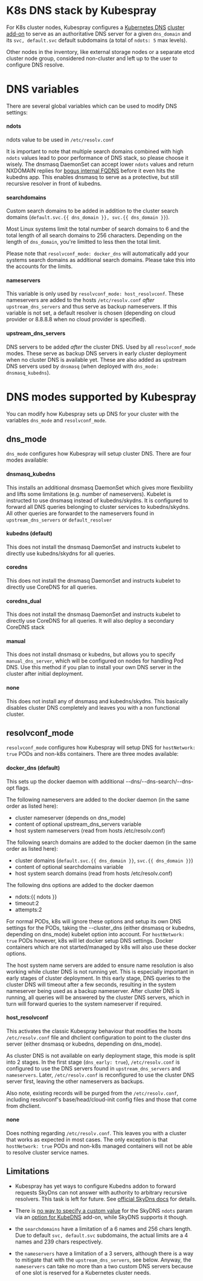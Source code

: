 K8s DNS stack by Kubespray
======================

For K8s cluster nodes, Kubespray configures a [Kubernetes DNS](http://kubernetes.io/docs/admin/dns/)
[cluster add-on](http://releases.k8s.io/master/cluster/addons/README.md)
to serve as an authoritative DNS server for a given ``dns_domain`` and its
``svc, default.svc`` default subdomains (a total of ``ndots: 5`` max levels).

Other nodes in the inventory, like external storage nodes or a separate etcd cluster
node group, considered non-cluster and left up to the user to configure DNS resolve.


DNS variables
=============

There are several global variables which can be used to modify DNS settings:

#### ndots
ndots value to be used in ``/etc/resolv.conf``

It is important to note that multiple search domains combined with high ``ndots``
values lead to poor performance of DNS stack, so please choose it wisely.
The dnsmasq DaemonSet can accept lower ``ndots`` values and return NXDOMAIN
replies for [bogus internal FQDNS](https://github.com/kubernetes/kubernetes/issues/19634#issuecomment-253948954)
before it even hits the kubedns app. This enables dnsmasq to serve as a
protective, but still recursive resolver in front of kubedns.

#### searchdomains
Custom search domains to be added in addition to the cluster search domains (``default.svc.{{ dns_domain }}, svc.{{ dns_domain }}``).

Most Linux systems limit the total number of search domains to 6 and the total length of all search domains
to 256 characters. Depending on the length of ``dns_domain``, you're limitted to less then the total limit.

Please note that ``resolvconf_mode: docker_dns`` will automatically add your systems search domains as
additional search domains. Please take this into the accounts for the limits.

#### nameservers
This variable is only used by ``resolvconf_mode: host_resolvconf``. These nameservers are added to the hosts
``/etc/resolv.conf`` *after* ``upstream_dns_servers`` and thus serve as backup nameservers. If this variable
is not set, a default resolver is chosen (depending on cloud provider or 8.8.8.8 when no cloud provider is specified).

#### upstream_dns_servers
DNS servers to be added *after* the cluster DNS. Used by all ``resolvconf_mode`` modes. These serve as backup
DNS servers in early cluster deployment when no cluster DNS is available yet. These are also added as upstream
DNS servers used by ``dnsmasq`` (when deployed with ``dns_mode: dnsmasq_kubedns``).

DNS modes supported by Kubespray
============================

You can modify how Kubespray sets up DNS for your cluster with the variables ``dns_mode`` and ``resolvconf_mode``.

## dns_mode
``dns_mode`` configures how Kubespray will setup cluster DNS. There are four modes available:

#### dnsmasq_kubedns
This installs an additional dnsmasq DaemonSet which gives more flexibility and lifts some
limitations (e.g. number of nameservers). Kubelet is instructed to use dnsmasq instead of kubedns/skydns.
It is configured to forward all DNS queries belonging to cluster services to kubedns/skydns. All
other queries are forwardet to the nameservers found in ``upstream_dns_servers`` or ``default_resolver``

#### kubedns (default)
This does not install the dnsmasq DaemonSet and instructs kubelet to directly use kubedns/skydns for
all queries.

#### coredns
This does not install the dnsmasq DaemonSet and instructs kubelet to directly use CoreDNS for
all queries.

#### coredns_dual
This does not install the dnsmasq DaemonSet and instructs kubelet to directly use CoreDNS for
all queries. It will also deploy a secondary CoreDNS stack

#### manual
This does not install dnsmasq or kubedns, but allows you to specify
`manual_dns_server`, which will be configured on nodes for handling Pod DNS.
Use this method if you plan to install your own DNS server in the cluster after
initial deployment.

#### none
This does not install any of dnsmasq and kubedns/skydns. This basically disables cluster DNS completely and
leaves you with a non functional cluster.

## resolvconf_mode
``resolvconf_mode`` configures how Kubespray will setup DNS for ``hostNetwork: true`` PODs and non-k8s containers.
There are three modes available:

#### docker_dns (default)
This sets up the docker daemon with additional --dns/--dns-search/--dns-opt flags.

The following nameservers are added to the docker daemon (in the same order as listed here):
* cluster nameserver (depends on dns_mode)
* content of optional upstream_dns_servers variable
* host system nameservers (read from hosts /etc/resolv.conf)

The following search domains are added to the docker daemon (in the same order as listed here):
* cluster domains (``default.svc.{{ dns_domain }}``, ``svc.{{ dns_domain }}``)
* content of optional searchdomains variable
* host system search domains (read from hosts /etc/resolv.conf)

The following dns options are added to the docker daemon
* ndots:{{ ndots }}
* timeout:2
* attempts:2

For normal PODs, k8s will ignore these options and setup its own DNS settings for the PODs, taking
the --cluster_dns (either dnsmasq or kubedns, depending on dns_mode) kubelet option into account.
For ``hostNetwork: true`` PODs however, k8s will let docker setup DNS settings. Docker containers which
are not started/managed by k8s will also use these docker options.

The host system name servers are added to ensure name resolution is also working while cluster DNS is not
running yet. This is especially important in early stages of cluster deployment. In this early stage,
DNS queries to the cluster DNS will timeout after a few seconds, resulting in the system nameserver being
used as a backup nameserver. After cluster DNS is running, all queries will be answered by the cluster DNS
servers, which in turn will forward queries to the system nameserver if required.

#### host_resolvconf
This activates the classic Kubespray behaviour that modifies the hosts ``/etc/resolv.conf`` file and dhclient
configuration to point to the cluster dns server (either dnsmasq or kubedns, depending on dns_mode).

As cluster DNS is not available on early deployment stage, this mode is split into 2 stages. In the first
stage (``dns_early: true``), ``/etc/resolv.conf`` is configured to use the DNS servers found in ``upstream_dns_servers``
and ``nameservers``. Later, ``/etc/resolv.conf`` is reconfigured to use the cluster DNS server first, leaving
the other nameservers as backups.

Also note, existing records will be purged from the `/etc/resolv.conf`,
including resolvconf's base/head/cloud-init config files and those that come from dhclient.

#### none
Does nothing regarding ``/etc/resolv.conf``. This leaves you with a cluster that works as expected in most cases.
The only exception is that ``hostNetwork: true`` PODs and non-k8s managed containers will not be able to resolve
cluster service names.


Limitations
-----------

* Kubespray has yet ways to configure Kubedns addon to forward requests SkyDns can
  not answer with authority to arbitrary recursive resolvers. This task is left
  for future. See [official SkyDns docs](https://github.com/skynetservices/skydns)
  for details.

* There is
  [no way to specify a custom value](https://github.com/kubernetes/kubernetes/issues/33554)
  for the SkyDNS ``ndots`` param via an
  [option for KubeDNS](https://github.com/kubernetes/kubernetes/blob/master/cmd/kube-dns/app/options/options.go)
  add-on, while SkyDNS supports it though.

* the ``searchdomains`` have a limitation of a 6 names and 256 chars
  length. Due to default ``svc, default.svc`` subdomains, the actual
  limits are a 4 names and 239 chars respectively.

* the ``nameservers`` have a limitation of a 3 servers, although there
  is a way to mitigate that with the ``upstream_dns_servers``,
  see below. Anyway, the ``nameservers`` can take no more than a two
  custom DNS servers because of one slot is reserved for a Kubernetes
  cluster needs.
